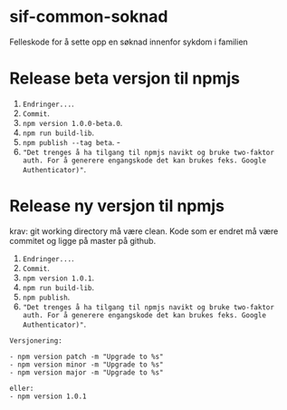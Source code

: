# sif-common-soknad

Felleskode for å sette opp en søknad innenfor sykdom i familien

# Release beta versjon til npmjs

1. `Endringer...`.
2. `Commit`.
3. `npm version 1.0.0-beta.0`.
4. `npm run build-lib`.
5. `npm publish --tag beta`. -
6. `"Det trenges å ha tilgang til npmjs navikt og bruke two-faktor auth. For å generere engangskode det kan brukes feks. Google Authenticator)"`.

# Release ny versjon til npmjs

krav: git working directory må være clean. Kode som er endret må være commitet og ligge på master på github.

1. `Endringer...`.
2. `Commit`.
3. `npm version 1.0.1`.
4. `npm run build-lib`.
5. `npm publish`.
6. `"Det trenges å ha tilgang til npmjs navikt og bruke two-faktor auth. For å generere engangskode det kan brukes feks. Google Authenticator)"`.

```
Versjonering:

- npm version patch -m "Upgrade to %s"
- npm version minor -m "Upgrade to %s"
- npm version major -m "Upgrade to %s"

eller:
- npm version 1.0.1

```
